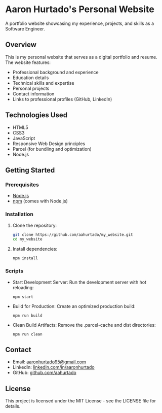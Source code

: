 # Aaron Hurtado's Personal Website

A portfolio website showcasing my experience, projects, and skills as a Software Engineer.

## Overview

This is my personal website that serves as a digital portfolio and resume. The website features:

- Professional background and experience
- Education details
- Technical skills and expertise
- Personal projects
- Contact information
- Links to professional profiles (GitHub, LinkedIn)


## Technologies Used

- HTML5
- CSS3
- JavaScript
- Responsive Web Design principles
- Parcel (for bundling and optimization)
- Node.js


## Getting Started

### Prerequisites

- [Node.js](https://nodejs.org/) 
- [npm](https://www.npmjs.com/) (comes with Node.js)


### Installation

1. Clone the repository:

   ```bash
   git clone https://github.com/aahurtado/my_website.git
   cd my_website
   ```

2. Install dependencies:

   ```npm install```


### Scripts

- Start Development Server: Run the development server with hot reloading:

    ```npm start```

- Build for Production: Create an optimized production build:

    ```npm run build```

- Clean Build Artifacts: Remove the .parcel-cache and dist directories:

    ```npm run clean```



## Contact

- Email: aaronhurtado95@gmail.com
- LinkedIn: [linkedin.com/in/aaronhurtado](https://www.linkedin.com/in/aaronhurtado/)
- GitHub: [github.com/aahurtado](https://github.com/aahurtado)

## License

This project is licensed under the MIT License - see the LICENSE file for details.
